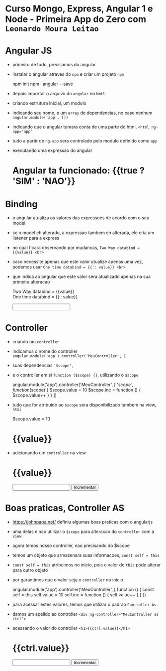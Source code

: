 # Curso Mongo, Express, Angular 1 e Node - Primeira App do Zero com `Leonardo Moura Leitao`

# Angular JS

* primeiro de tudo, precisamos do angular
* instalar o angular atraves do `npm` e criar um projeto `npm` 

    npm init
    npm i angular --save

* depois importar o arquivo do `angular` no `hmtl`

    <script src="node_modules/angular/angular.min.js"></script>

* criando estrutura inicial, um modulo
* indicando seu nome, e um `array` de dependencias, no caso nenhum `angular.module('app', [])`

    <script>
        angular.module('app', [])
    </script>    

* indicando que o angular tomara conta de uma parte do html, `<html ng-app="app"`
* tudo a partir de `ng-app` sera controlado pelo modulo definido como `app`

    <html ng-app="app"></html>

* executando uma expressao do angular

    <h1>Angular ta funcionado: {{true ? 'SIM' : 'NAO'}}</h1>

# Binding

* o angular atualiza os valores das expressoes de acordo com o seu model
* se o model eh alterado, a expressao tambem eh alterada, ele cria um listener para a express
* no qual ficara observando por mudancas, `Two Way databind = {{value}} <br>`
* caso necessite apenas que este valor atualize apenas uma vez, podemos usar `One time databind = {{:: value}} <br>`
* que indica ao angular que este valor sera atualizado apenas na sua primeira alteracao

    Two Way databind = {{value}} <br>
    One time databind = {{:: value}} <br>

    <input type="text" ng-model="value">        

# Controller

* criando um `controller`
* indicamos o nome do controller `angular.module('app').controller('MeuController', [`
* suas dependencias `'$scope',`
* e o controller em si `function ($scope) {}`, utilizando o `$scope`

    angular.module('app').controller('MeuController', [
            '$scope',
            function ($scope) {
                $scope.value = 10
                $scope.inc = function () {
                    $scope.value++
                }
            }
        ])

* tudo que for atribuido ao `$scope` sera disponibilizado tambem na view, `html`        

    $scope.value = 10
    <h1>{{value}}</h1>

* adicionando um `controller` na view

    <div ng-controller="MeuController">
        <h1>{{value}}</h1>
        <input type="text" ng-model="value">
        <button ng-click="inc()">Incrementar</button>
    </div>  

# Boas praticas, Controller AS

* https://johnpapa.net/ definiu algumas boas praticas com o angularjs
* uma delas e nao utilizar o `$scope` para alteracao do `controller` com a `view`

* agora temos nosso controller, nao precisando do $scope
* temos um objeto que armazenara suas informacoes, `const self = this`
* `const self = this` atribuimos no inicio, pois o valor de `this` pode alterar para outro objeto
* por garantimos que o valor seja o `controller` no inicio

    angular.module('app').controller('MeuController', [
            function () {
                const self = this
                self.value = 10
                self.inc = function () {
                    self.value++
                }
            }
        ])

* para acessar estes valores, temos que utilizar o padrao `Controller As`        
* damos um apelido ao controller `<div ng-controller="MeuController as ctrl">`
* acessando o valor do controller `<h1>{{ctrl.value}}</h1>`

    <div ng-controller="MeuController as ctrl">
        <h1>{{ctrl.value}}</h1>
        <input type="text" ng-model="ctrl.value">
        <button ng-click="ctrl.inc()">Incrementar</button>
    </div>